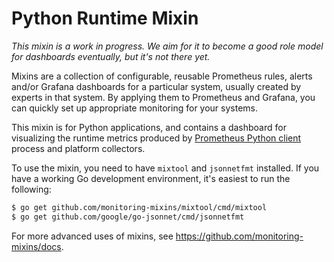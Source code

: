 # Python Runtime Mixin

_This mixin is a work in progress. We aim for it to become a good role model for
dashboards eventually, but it's not there yet._

Mixins are a collection of configurable, reusable Prometheus rules, alerts
and/or Grafana dashboards for a particular system, usually created by experts
in that system. By applying them to Prometheus and Grafana, you can quickly
set up appropriate monitoring for your systems.

This mixin is for Python applications, and contains a dashboard for visualizing the
runtime metrics produced by [Prometheus Python client](https://github.com/prometheus/client_python) process and platform collectors.

To use the mixin, you need to have `mixtool` and `jsonnetfmt` installed. If you
have a working Go development environment, it's easiest to run the following:
```bash
$ go get github.com/monitoring-mixins/mixtool/cmd/mixtool
$ go get github.com/google/go-jsonnet/cmd/jsonnetfmt
```

For more advanced uses of mixins, see
https://github.com/monitoring-mixins/docs.
